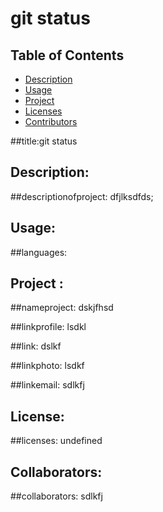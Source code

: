 # git status

## Table of Contents 

* [Description](#descriptionofproject)  
* [Usage](#languages)  
* [Project](#nameofproject)    
* [Licenses](#licenses)   
* [Contributors](#contributors)   


 ##title:git status
 
## Description: 

##descriptionofproject: dfjlksdfds;   

## Usage: 

##languages:     

##  Project :

##nameproject: dskjfhsd 


##linkprofile: lsdkl   


##link: dslkf 

 
##linkphoto: lsdkf   


##linkemail: sdlkfj  

## License: 
 ##licenses: undefined  

 ## Collaborators:
##collaborators: sdlkfj   
